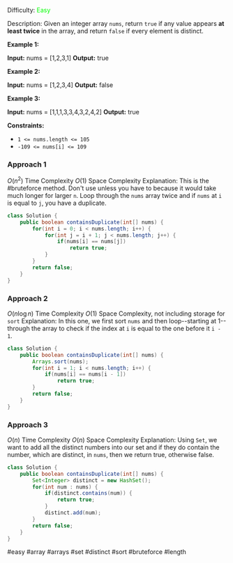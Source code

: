 Difficulty: <span style="color:rgb(0,255,0)">Easy</span>

Description: Given an integer array `nums`, return `true` if any value appears **at least twice** in the array, and return `false` if every element is distinct.

**Example 1:**

**Input:** nums = [1,2,3,1]
**Output:** true

**Example 2:**

**Input:** nums = [1,2,3,4]
**Output:** false

**Example 3:**

**Input:** nums = [1,1,1,3,3,4,3,2,4,2]
**Output:** true

**Constraints:**

-   `1 <= nums.length <= 105`
-   `-109 <= nums[i] <= 109`

### Approach 1
$O(n^2)$ Time Complexity
$O(1)$ Space Complexity
Explanation: This is the #bruteforce method. Don't use unless you have to because it would take much longer for larger `n`. Loop through the `nums` array twice and if `nums` at `i` is equal to `j`, you have a duplicate.
```java
class Solution {
    public boolean containsDuplicate(int[] nums) {
        for(int i = 0; i < nums.length; i++) {
            for(int j = i + 1; j < nums.length; j++) {
                if(nums[i] == nums[j]) 
                    return true;
            }
        }
        return false;
    }
}
```
### Approach 2
$O(n \log n)$ Time Complexity
$O(1)$ Space Complexity, not including storage for `sort`
Explanation: In this one, we first sort `nums` and then loop--starting at 1--through the array to check if the index at `i` is equal to the one before it `i - 1`.
```java
class Solution {
    public boolean containsDuplicate(int[] nums) {
        Arrays.sort(nums);
        for(int i = 1; i < nums.length; i++) {
            if(nums[i] == nums[i - 1])
                return true;
        }
        return false;
    }
}
```
### Approach 3
$O(n)$ Time Complexity
$O(n)$ Space Complexity
Explanation: Using `Set`, we want to add all the distinct numbers into our set and if they do contain the number, which are distinct, in `nums`, then we return true, otherwise false.
```java
class Solution {
    public boolean containsDuplicate(int[] nums) {
        Set<Integer> distinct = new HashSet();
        for(int num : nums) {
            if(distinct.contains(num)) {
                return true;
            }
            distinct.add(num);
        }
        return false;
    }
}
```

#easy #array #arrays #set #distinct #sort #bruteforce #length
